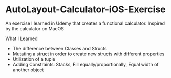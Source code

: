 # AutoLayout-Calculator-iOS-Exercise
An exercise I learned in Udemy that creates a functional calculator. Inspired by the calculator on MacOS

What I Learned
- The difference between Classes and Structs
- Mutating a struct in order to create new structs with different properties
- Utilization of a tuple 
- Adding Constraints: Stacks, Fill equally/proportionally, Equal width of another object
